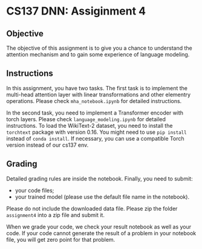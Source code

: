 # CS137 DNN: Assiginment 4


## Objective 

The objective of this assignment is to give you a chance to understand the attention mechanism and to gain some experience of language modeling. 


## Instructions 

In this assignment, you have two tasks. The first task is to implement the multi-head attention layer with linear transformations and other elementry operations. 
Please check `mha_notebook.ipynb` for detailed instructions. 


In the second task, you need to implement a Transformer encoder with torch layers. Please check `language_modeling.ipynb` for detailed instructions. To load the WikiText-2 dataset, you need to install the `torchtext` package with version 0.16. You might need to use `pip install` instead of `conda install`. If necessary, you can use a compatible Torch version instead of our cs137 env.   


## Grading

Detailed grading rules are inside the notebook. Finally, you need to submit:
* your code files;
* your trained model (please use the default file name in the notebook).  

Please do not include the downloaded data file. Please zip the folder `assignment4` into a zip file and submit it. 

When we grade your code, we check your result notebook as well as your code. If your code cannot generate the result of a problem in your notebook file, you will get zero point for that problem. 


